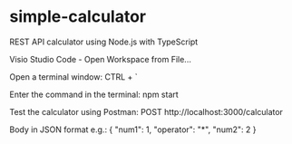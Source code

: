 # simple-calculator

REST API calculator using Node.js with TypeScript

Visio Studio Code - Open Workspace from File...

Open a terminal window: CTRL + `

Enter the command in the terminal: npm start

Test the calculator using Postman:
POST http://localhost:3000/calculator

Body in JSON format e.g.:
{
    "num1": 1,
    "operator": "*",
    "num2": 2
}
